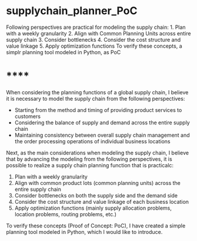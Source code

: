 # supplychain_planner_PoC
Following perspectives are practical for modeling the supply chain:  1. Plan with a weekly granularity 2. Align with Common Planning Units across entire supply chain 3. Consider bottlenecks 4. Consider the cost structure and value linkage 5. Apply optimization functions  To verify these concepts, a simplr planning tool modeled in Python, as PoC
# ****
When considering the planning functions of a global supply chain, I believe it is necessary to model the supply chain from the following perspectives:

- Starting from the method and timing of providing product services to customers
- Considering the balance of supply and demand across the entire supply chain
- Maintaining consistency between overall supply chain management and the order processing operations of individual business locations

Next, as the main considerations when modeling the supply chain, I believe that by advancing the modeling from the following perspectives, it is possible to realize a supply chain planning function that is practicalc:

1. Plan with a weekly granularity
2. Align with common product lots (common planning units) across the entire supply chain
3. Consider bottlenecks on both the supply side and the demand side
4. Consider the cost structure and value linkage of each business location
5. Apply optimization functions (mainly supply allocation problems, location problems, routing problems, etc.)

To verify these concepts (Proof of Concept: PoC), I have created a simple planning tool modeled in Python, which I would like to introduce.


